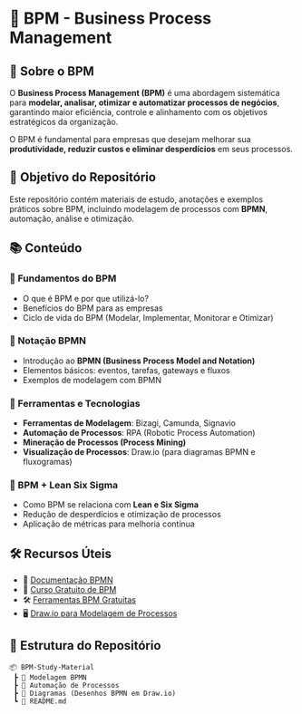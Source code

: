 # 📌 BPM - Business Process Management

## 📖 Sobre o BPM
O **Business Process Management (BPM)** é uma abordagem sistemática para **modelar, analisar, otimizar e automatizar processos de negócios**, garantindo maior eficiência, controle e alinhamento com os objetivos estratégicos da organização.

O BPM é fundamental para empresas que desejam melhorar sua **produtividade, reduzir custos e eliminar desperdícios** em seus processos.

## 🎯 Objetivo do Repositório
Este repositório contém materiais de estudo, anotações e exemplos práticos sobre BPM, incluindo modelagem de processos com **BPMN**, automação, análise e otimização.

## 📚 Conteúdo

### 🔹 Fundamentos do BPM
- O que é BPM e por que utilizá-lo?
- Benefícios do BPM para as empresas
- Ciclo de vida do BPM (Modelar, Implementar, Monitorar e Otimizar)

### 🔹 Notação BPMN
- Introdução ao **BPMN (Business Process Model and Notation)**
- Elementos básicos: eventos, tarefas, gateways e fluxos
- Exemplos de modelagem com BPMN

### 🔹 Ferramentas e Tecnologias
- **Ferramentas de Modelagem**: Bizagi, Camunda, Signavio
- **Automação de Processos**: RPA (Robotic Process Automation)
- **Mineração de Processos (Process Mining)**
- **Visualização de Processos**: Draw.io (para diagramas BPMN e fluxogramas)

### 🔹 BPM + Lean Six Sigma
- Como BPM se relaciona com **Lean e Six Sigma**
- Redução de desperdícios e otimização de processos
- Aplicação de métricas para melhoria contínua

## 🛠 Recursos Úteis
- 📄 [Documentação BPMN](https://www.omg.org/spec/BPMN/)
- 🎥 [Curso Gratuito de BPM](https://www.coursera.org/)
- 🛠 [Ferramentas BPM Gratuitas](https://www.bizagi.com/pt)
- 🖥️ [Draw.io para Modelagem de Processos](https://app.diagrams.net/)

## 📂 Estrutura do Repositório
```
📦 BPM-Study-Material
 ┣ 📁 Modelagem BPMN
 ┣ 📁 Automação de Processos
 ┣ 📁 Diagramas (Desenhos BPMN em Draw.io)
 ┗ 📜 README.md
```




